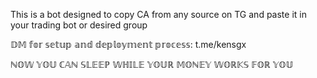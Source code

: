 This is a bot designed to copy CA from any source on TG and paste it in your trading bot or desired group

𝔻𝕄 𝕗𝕠𝕣 𝕤𝕖𝕥𝕦𝕡 𝕒𝕟𝕕 𝕕𝕖𝕡𝕝𝕠𝕪𝕞𝕖𝕟𝕥 𝕡𝕣𝕠𝕔𝕖𝕤𝕤: t.me/kensgx

ℕ𝕆𝕎 𝕐𝕆𝕌 ℂ𝔸ℕ 𝕊𝕃𝔼𝔼ℙ 𝕎ℍ𝕀𝕃𝔼 𝕐𝕆𝕌ℝ 𝕄𝕆ℕ𝔼𝕐 𝕎𝕆ℝ𝕂𝕊 𝔽𝕆ℝ 𝕐𝕆𝕌
